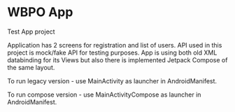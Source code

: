 # WBPO App
Test App project

Application has 2 screens for registration and list of users. API used in this project is mock/fake API for testing purposes.
App is using both old XML databinding for its Views but also there is implemented Jetpack Compose of the same layout.

To run legacy version - use MainActivity as launcher in AndroidManifest.

To run compose version - use MainActivityCompose as launcher in AndroidManifest.
